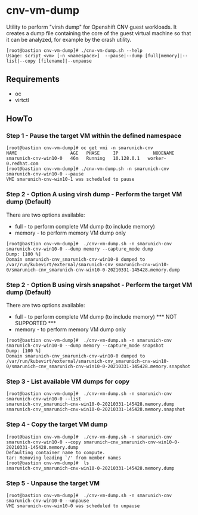 # cnv-vm-dump
Utility to perform "virsh dump" for Openshift CNV guest workloads. It creates a dump file containing the core of the guest virtual machine so that it can be analyzed, for example by the crash utility.
```
[root@bastion cnv-vm-dump]# ./cnv-vm-dump.sh --help
Usage: script <vm> [-n <namespace>]  --pause|--dump [full|memory]|--list|--copy [filename]|--unpause
```

## Requirements

- oc
- virtctl

## HowTo

### Step 1 - Pause the target VM within the defined namespace
```
[root@bastion cnv-vm-dump]# oc get vmi -n smarunich-cnv
NAME                    AGE   PHASE     IP             NODENAME
smarunich-cnv-win10-0   46m   Running   10.128.0.1   worker-0.redhat.com
[root@bastion cnv-vm-dump]# ./cnv-vm-dump.sh -n smarunich-cnv smarunich-cnv-win10-0 --pause
VMI smarunich-cnv-win10-1 was scheduled to pause
```
### Step 2 - Option A using virsh dump - Perform the target VM dump (Default)
There are two options available:
* full - to perform complete VM dump (to include memory)
* memory - to perform memory VM dump only
```
[root@bastion cnv-vm-dump]#  ./cnv-vm-dump.sh -n smarunich-cnv smarunich-cnv-win10-0 --dump memory --capture_mode dump
Dump: [100 %]
Domain smarunich-cnv_smarunich-cnv-win10-0 dumped to /var/run/kubevirt/external/smarunich-cnv_smarunich-cnv-win10-0/smarunich-cnv_smarunich-cnv-win10-0-20210331-145428.memory.dump
```
### Step 2 - Option B using virsh snapshot - Perform the target VM dump (Default)
There are two options available:
* full - to perform complete VM dump (to include memory) *** NOT SUPPORTED *** 
* memory - to perform memory VM dump only
```
[root@bastion cnv-vm-dump]#  ./cnv-vm-dump.sh -n smarunich-cnv smarunich-cnv-win10-0 --dump memory --capture_mode snapshot
Dump: [100 %]
Domain smarunich-cnv_smarunich-cnv-win10-0 dumped to /var/run/kubevirt/external/smarunich-cnv_smarunich-cnv-win10-0/smarunich-cnv_smarunich-cnv-win10-0-20210331-145428.memory.snapshot
```
### Step 3 - List available VM dumps for copy
```
[root@bastion cnv-vm-dump]#  ./cnv-vm-dump.sh -n smarunich-cnv smarunich-cnv-win10-0 --list
smarunich-cnv_smarunich-cnv-win10-0-20210331-145428.memory.dump
smarunich-cnv_smarunich-cnv-win10-0-20210331-145428.memory.snapshot
```
### Step 4 - Copy the target VM dump
```
[root@bastion cnv-vm-dump]#  ./cnv-vm-dump.sh -n smarunich-cnv smarunich-cnv-win10-0 --copy smarunich-cnv_smarunich-cnv-win10-0-20210331-145428.memory.dump
Defaulting container name to compute.
tar: Removing leading `/' from member names
[root@bastion cnv-vm-dump]#  ls
smarunich-cnv_smarunich-cnv-win10-0-20210331-145428.memory.dump
```
### Step 5 - Unpause the target VM
```
[root@bastion cnv-vm-dump]#  ./cnv-vm-dump.sh -n smarunich-cnv smarunich-cnv-win10-0 --unpause
VMI smarunich-cnv-win10-0 was scheduled to unpause
```
